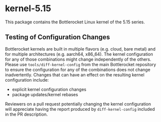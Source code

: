 # kernel-5.15

This package contains the Bottlerocket Linux kernel of the 5.15 series.


## Testing of Configuration Changes

Bottlerocket kernels are built in multiple flavors (e.g. cloud, bare metal) and for multiple architectures (e.g. aarch64, x86_64).
The kernel configuration for any of those combinations might change independently of the others.
Please use `tools/diff-kernel-config` from the main Bottlerocket repository to ensure the configuration for any of the combinations does not change inadvertently.
Changes that can have an effect on the resulting kernel configuration include:

* explicit kernel configuration changes
* package updates/kernel rebases

Reviewers on a pull request potentially changing the kernel configuration will appreciate having the report produced by `diff-kernel-config` included in the PR description.

